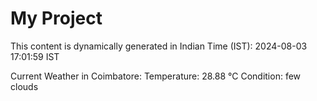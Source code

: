 # My Project

This content is dynamically generated in Indian Time (IST): 2024-08-03 17:01:59 IST


Current Weather in Coimbatore:
Temperature: 28.88 °C
Condition: few clouds
